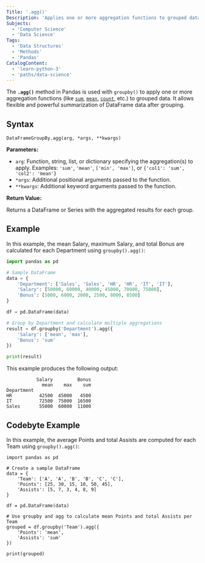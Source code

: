 ```yaml
---
Title: '.agg()'
Description: 'Applies one or more aggregation functions to grouped data in a Pandas DataFrame.'
Subjects:
  - 'Computer Science'
  - 'Data Science'
Tags:
  - 'Data Structures'
  - 'Methods'
  - 'Pandas'
CatalogContent:
  - 'learn-python-3'
  - 'paths/data-science'
---
```


The **`.agg()`** method in Pandas is used with `groupby()` to apply one or more aggregation functions (like [`sum`](https://www.codecademy.com/resources/docs/pandas/groupby/sum), [`mean`](https://www.codecademy.com/resources/docs/pandas/groupby/mean), [`count`](https://www.codecademy.com/resources/docs/pandas/groupby/count), etc.) to grouped data. It allows flexible and powerful summarization of DataFrame data after grouping.

## Syntax

```pseudo
DataFrameGroupBy.agg(arg, *args, **kwargs)
```

**Parameters:**

- `arg`: Function, string, list, or dictionary specifying the aggregation(s) to apply. Examples: `'sum'`, `'mean'`, `['min', 'max']`, or `{'col1': 'sum', 'col2': 'mean'}`
- `*args`: Additional positional arguments passed to the function.
- `**kwargs`: Additional keyword arguments passed to the function.

**Return Value:**

Returns a DataFrame or Series with the aggregated results for each group.

## Example

In this example, the mean Salary, maximum Salary, and total Bonus are calculated for each Department using `groupby().agg()`:

```py
import pandas as pd

# Sample DataFrame
data = {
    'Department': ['Sales', 'Sales', 'HR', 'HR', 'IT', 'IT'],
    'Salary': [50000, 60000, 40000, 45000, 70000, 75000],
    'Bonus': [5000, 6000, 2000, 2500, 8000, 8500]
}

df = pd.DataFrame(data)

# Group by Department and calculate multiple aggregations
result = df.groupby('Department').agg({
    'Salary': ['mean', 'max'],
    'Bonus': 'sum'
})

print(result)
```

This example produces the following output:

```shell
           Salary         Bonus
             mean    max    sum
Department
HR          42500  45000   4500
IT          72500  75000  16500
Sales       55000  60000  11000
```

## Codebyte Example

In this example, the average Points and total Assists are computed for each Team using `groupby().agg()`:

```codebyte/python
import pandas as pd

# Create a sample DataFrame
data = {
    'Team': ['A', 'A', 'B', 'B', 'C', 'C'],
    'Points': [25, 30, 15, 10, 50, 45],
    'Assists': [5, 7, 3, 4, 8, 9]
}

df = pd.DataFrame(data)

# Use groupby and agg to calculate mean Points and total Assists per Team
grouped = df.groupby('Team').agg({
    'Points': 'mean',
    'Assists': 'sum'
})

print(grouped)
```
